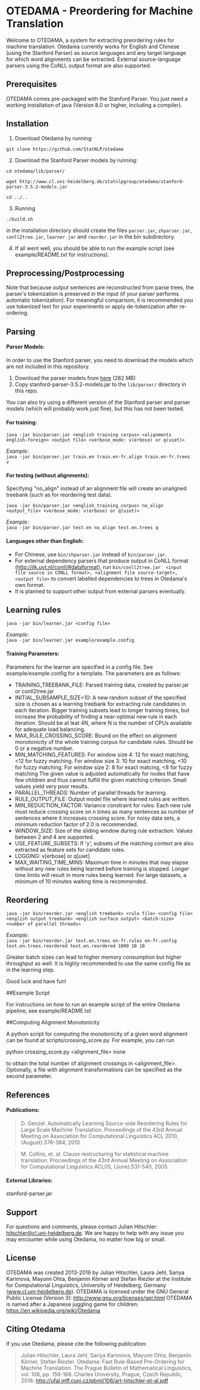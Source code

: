 # OTEDAMA - Preordering for Machine Translation

Welcome to OTEDAMA, a system for extracting preordering rules for machine translation. Otedama currently works for English and Chinese (using the Stanford Parser) as source languages and any target language for which word alignments can be extracted. External source-language parsers using the CoNLL output format are also supported. 

## Prerequisites 

OTEDAMA comes pre-packaged with the Stanford Parser. You just need a working installation of java (Version 8.0 or higher, including a compiler).

## Installation

1. Download Otedama by running:

`git clone https://github.com/StatNLP/otedama`

2. Download the Stanford Parser models by running:

`cd otedama/lib/parser/`

`wget http://www.cl.uni-heidelberg.de/statnlpgroup/otedama/stanford-parser-3.5.2-models.jar`

`cd ../..`

3. Running

`./build.sh`

in the installation directory should create the files `parser.jar`, `zhparser.jar`, `conll2tree.jar`, `learner.jar` and `reorder.jar` in the bin subdirectory.

4. If all went well, you should be able to run the example script (see example/README.txt for instructions).

## Preprocessing/Postprocessing

Note that because output sentences are reconstructed from parse trees, the parser's tokenization is preserved in the input (if your parser performs automatic tokenization). For meaningful comparison, it is recommended you use tokenized text for your experiments or apply de-tokenization after re-ordering.

## Parsing

#### Parser Models:  
In order to use the Stanford parser, you need to download the models which are not included in this repository. 

1. Download the parser models from [here](http://www.cl.uni-heidelberg.de/statnlpgroup/otedama/stanford-parser-3.5.2-models.jar) (282 MB)
2. Copy stanford-parser-3.5.2-models.jar to the `lib/parser/` directory in this repo. 

You can also try using a different version of the Stanford parser and parser models (which will probably work just fine), but this has not been tested.

#### For training:

````
java -jar bin/parser.jar <english training corpus> <alignments english-foreign> <output file> <verbose_mode: v(erbose) or q(uiet)>
````

_Example_:  
`java -jar bin/parser.jar train.en train.en-fr.align train.en-fr.trees v` 
 
#### For testing (without alignments):  

Specifying "no_align" instead of an alignment file will create an unaligned treebank (such as for reordering test data).  
````
java -jar bin/parser.jar <english_training_corpus> no_align <output_file> <verbose_mode: v(erbose) or q(uiet)>
````
_Example_:  
`java -jar bin/parser.jar test.en no_align test.en.trees q`

#### Languages other than English:

* For Chinese, use `bin/zhparser.jar` instead of `bin/parser.jar`.
* For external dependency parsers that produce output in CoNLL format (http://ilk.uvt.nl/conll/#dataformat),  run `bin/conll2tree.jar  <input file source in CONLL format>, <alignment file source-target>, <output file>` to convert labelled dependencies to trees in Otedama's own format.   
* It is planned to support other output from external parsers eventually.  


## Learning rules

````
java -jar bin/learner.jar <config file> 

````
_Example_:  
`java -jar bin/learner.jar example/example.config`

#### Training Parameters:

Parameters for the learner are specified in a config file. See example/example.config for a template. The parameters are as follows: 

* TRAINING_TREEBANK_FILE: Parsed training data, created by parser.jar or conll2tree.jar
* INITIAL_SUBSAMPLE_SIZE=10: A new random subset of the specified size is chosen as a learning treebank for extracting rule candidates in each iteration. Bigger training subsets lead to longer training times, but increase the probability of finding a near-optimal new rule in each iteration. Should be at leat 4N, where N is the number of CPUs available for adequate load balancing. 
* MAX_RULE_CROSSING_SCORE: Bound on the effect on alignment monotonicity of the whole training corpus for candidate rules. Should be 0 or a negative number.
* MIN_MATCHING_FEATURES: For window size 4: 12 for exact matching, <12 for fuzzy matching. For window size 3: 10 for exact matching, <10 for fuzzy matching. For window size 2: 8 for exact matcing, <8 for fuzzy matching  The given value is adjusted automatically for nodes that have few children and thus cannot fulfill the given matching criterion. Small values yield very poor results.
* PARALLEL_THREADS: Number of parallel threads for learning.
* RULE_OUTPUT_FILE: Output model file where learned rules are written.
* MIN_REDUCTION_FACTOR: Variance constraint for rules: Each new rule must reduce crossing score on n times as many sentences as number of sentences where it increases crossing score. For noisy data sets, a minimum reduction factor of 2.0 is recommended.
* WINDOW_SIZE: Size of the sliding window during rule extraction. Values between 2 and 4 are supported.
* USE_FEATURE_SUBSETS: If 'y', subsets of the matching context are also extracted as feature sets for candidate rules. 
* LOGGING: v[erbose] or q[uiet]
* MAX_WAITING_TIME_MINS: Maximum time in minutes that may elapse without any new rules being learned before training is stopped. Longer time limits will result in more rules being learned. For large datasets, a minimum of 10 minutes waiting time is recommended.

## Reordering

````
java -jar bin/reorder.jar <english treebank> <rule file> <config file> <english output treebank> <english surface output> <batch-size> <number of parallel threads>
````

_Example_:  
`java -jar bin/reorder.jar test.en.trees en-fr.rules en-fr.config test.en.trees.reordered test.en.reordered 1000 10 10`

Greater batch sizes can lead to higher memory consumption but higher throughput as well. It is highly recommended to use the same config file as in the learning step. 

Good luck and have fun!

##Example Script

For instructions on how to run an example script of the entire Otedama pipeline, see example/README.txt

##Computing Alignment Monotonicity

A python script for computing the monotonicity of a given word alignment can be found at scripts/crossing_score.py. For example, you can run

python crossing_score.py <alignment_file> none

to obtain the total number of alignment crossings in <alignment_file>. Optionally, a file with alignment transformations can be specified as the second parameter.

## References

#### Publications:

> D. Genzel. Automatically Learning Source-side Reordering Rules for Large Scale Machine Translation. Proceedings of the 43rd Annual Meeting on Association for Computational Linguistics ACL 2010, (August):376-384, 2010.

> M. Collins, et. al. Clause restructuring for statistical machine translation. Proceedings of the 43rd Annual Meeting on Association for Computational Linguistics ACL05, (June):531-540, 2005.

#### External Libraries:

stanford-parser.jar

## Support

For questions and comments, please contact Julian Hitschler: hitschler@cl.uni-heidelberg.de. We are happy to help with any issue you may encounter while using Otedama, no matter how big or small.

## License

OTEDAMA was created 2013-2016 by Julian Hitschler, Laura Jehl, Sariya Karimova, Mayumi Ohta, Benjamin Körner and Stefan Riezler at the Institute for Computational Linguistics, University of Heidelberg, Germany (www.cl.uni-heidelberg.de). 
OTEDAMA is licensed under the GNU General Public License (Version 3): http://www.gnu.org/licenses/gpl.html
OTEDAMA is named after a Japanese juggling game for children: https://en.wikipedia.org/wiki/Otedama

## Citing Otedama

If you use Otedama, please cite the following publication:

> Julian Hitschler, Laura Jehl, Sariya Karimova, Mayumi Ohta, Benjamin Körner, Stefan Riezler. Otedama: Fast Rule-Based Pre-Ordering for Machine Translation.  The Prague Bulletin of Mathematical Linguistics, vol. 106, pp. 159-168. Charles University, Prague, Czech Republic, 2016: http://ufal.mff.cuni.cz/pbml/106/art-hitschler-et-al.pdf